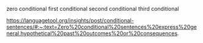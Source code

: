 zero conditional
first conditional
second conditional
third conditional

https://languagetool.org/insights/post/conditional-sentences/#:~:text=Zero%20conditional%20sentences%20express%20general,hypothetical%20past%20outcomes%20or%20consequences.

